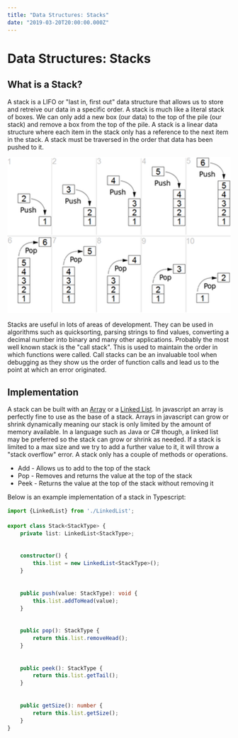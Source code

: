 ```yaml
---
title: "Data Structures: Stacks"
date: "2019-03-20T20:00:00.000Z"
---
```


# Data Structures: Stacks
## What is a Stack?
A stack is a LIFO or "last in, first out" data structure that allows us to store and retreive our data in a specific order. A stack is much like a literal stack of boxes. We can only add a new box (our data) to the top of the pile (our stack) and remove a box from the top of the pile. A stack is a linear data structure where each item in the stack only has a reference to the next item in the stack. A stack must be traversed in the order that data has been pushed to it.

![Example of pushing to and popping from a stack](./stack-data-structure.png)

Stacks are useful in lots of areas of development. They can be used in algorithms such as quicksorting, parsing strings to find values, converting a decimal number into binary and many other applications. Probably the most well known stack is the "call stack". This is used to maintain the order in which functions were called. Call stacks can be an invaluable tool when debugging as they show us the order of function calls and lead us to the point at which an error originated.

## Implementation
A stack can be built with an [Array](https://www.dantony.uk/data-arrays/) or a [Linked List](https://www.dantony.uk/data-linked-lists/). In javascript an array is perfectly fine to use as the base of a stack. Arrays in javascript can grow or shrink dynamically meaning our stack is only limited by the amount of memory available. In a language such as Java or C# though, a linked list may be preferred so the stack can grow or shrink as needed. If a stack is limited to a max size and we try to add a further value to it, it will throw a "stack overflow" error. A stack only has a couple of methods or operations.

- Add - Allows us to add to the top of the stack
- Pop - Removes and returns the value at the top of the stack
- Peek - Returns the value at the top of the stack without removing it

Below is an example implementation of a stack in Typescript:

```typescript
import {LinkedList} from './LinkedList';

export class Stack<StackType> {
    private list: LinkedList<StackType>;


    constructor() {
        this.list = new LinkedList<StackType>();
    }


    public push(value: StackType): void {
        this.list.addToHead(value);
    }


    public pop(): StackType {
        return this.list.removeHead();
    }


    public peek(): StackType {
        return this.list.getTail();
    }


    public getSize(): number {
        return this.list.getSize();
    }
}

```